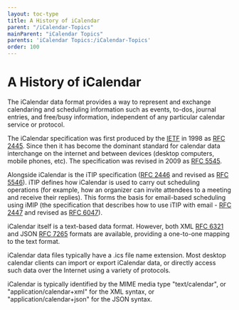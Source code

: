 ```yaml
---
layout: toc-type
title: A History of iCalendar
parent: "/iCalendar-Topics"
mainParent: "iCalendar Topics"
parents: 'iCalendar Topics:/iCalendar-Topics'
order: 100
---
```


# A History of iCalendar

The iCalendar data format provides a way to represent and
exchange calendaring and scheduling information such as events,
to-dos, journal entries, and free/busy information, independent of any
particular calendar service or protocol.

The iCalendar specification was first produced by the [IETF](https://ietf.org) in 1998 as [RFC 2445](https://tools.ietf.org/html/rfc2445). Since then it has become the dominant standard for calendar data interchange on the internet and between devices (desktop computers, mobile phones, etc). The specification was revised in 2009 as [RFC 5545](https://tools.ietf.org/html/rfc5545).

Alongside iCalendar is the iTIP specification ([RFC 2446](https://tools.ietf.org/html/rfc2446) and revised as [RFC 5546](https://tools.ietf.org/html/rfc5546)). iTIP defines how iCalendar is used to carry out scheduling operations (for example, how an organizer can invite attendees to a meeting and receive their replies). This forms the basis for email-based scheduling using iMIP (the specification that describes how to use iTIP with email - [RFC 2447](https://tools.ietf.org/html/rfc2447) and revised as [RFC 6047](https://tools.ietf.org/html/rfc6047)).

iCalendar itself is a text-based data format. However, both XML [RFC 6321](https://tools.ietf.org/html/rfc6321) and JSON [RFC 7265](https://tools.ietf.org/html/rfc7265) formats are available, providing a one-to-one mapping to the text format.

iCalendar data files typically have a .ics file name extension. Most desktop calendar clients can import or export iCalendar data, or directly access such data over the Internet using a variety of protocols.

iCalendar is typically identified by the MIME media type "text/calendar", or "application/calendar+xml" for the XML syntax, or "application/calendar+json" for the JSON syntax.
